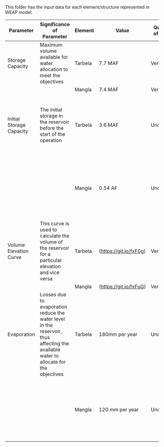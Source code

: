 This folder has the input data for each element/structure represented in WEAP model.

Parameter | Significance of Parameter | Element | Value | Quality of Data | Required Data|
--- | --- | --- | --- | --- | ---|
Storage Capacity | Maximum volume available for water allocation to meet the objectives | Tarbela | 7.7 MAF | Verified | As it is
| | | Mangla | 7.4 MAF | Verified | As it is
Initial Storage Capacity | The initial storage in the reservoir before the start of the operation | Tarbela | 3.6 MAF | Uncertain | Detailed Time series data is required which is missing in the WEAP model
| | | Mangla | 0.54 AF | Uncertain | Detailed Time series data is required which is missing in the WEAP model
Volume Elevation Curve | This curve is used to calculate the volume of the reservoir for a particular elevation and vice versa | Tarbela |(https://git.io/fxF0g) | Verified | As it is |
| | | Mangla | (https://git.io/fxFuG) | Verified | As it is |
Evaporation | Losses due to evaporation reduce the water level in the reservoir, thus affecting the available water to allocate for the objectives | Tarbela | 180mm per year| Uncertain | Detailed Time series data is required which is missing in the WEAP model
| | | Mangla | 120 mm per year | Uncertain | Detailed Time series data is required which is missing in the WEAP model
